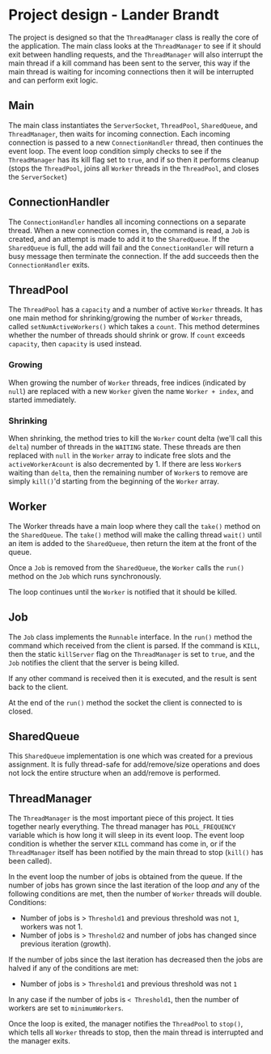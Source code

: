 # Project design - Lander Brandt

The project is designed so that the `ThreadManager` class is really the
core of the application. The main class looks at the `ThreadManager` to see if
it should exit between handling requests, and the `ThreadManager` will also
interrupt the main thread if a kill command has been sent to the server, this way
if the main thread is waiting for incoming connections then it will be interrupted
and can perform exit logic.

## Main

The main class instantiates the `ServerSocket`, `ThreadPool`, `SharedQueue`, and
`ThreadManager`, then waits for incoming connection. Each incoming connection
is passed to a new `ConnectionHandler` thread, then continues the event loop.
The event loop condition simply checks to see if the `ThreadManager` has its
kill flag set to `true`, and if so then it performs cleanup (stops the `ThreadPool`,
joins all `Worker` threads in the `ThreadPool`, and closes the `ServerSocket`)

## ConnectionHandler

The `ConnectionHandler` handles all incoming connections on a separate thread.
When a new connection comes in, the command is read, a `Job` is created, and
an attempt is made to add it to the `SharedQueue`. If the `SharedQueue` is full,
the add will fail and the `ConnectionHandler` will return a busy message then
terminate the connection. If the add succeeds then the `ConnectionHandler` exits.

## ThreadPool

The `ThreadPool` has a `capacity` and a number of active `Worker` threads. It
has one main method for shrinking/growing the number of `Worker` threads,
called `setNumActiveWorkers()` which takes a `count`. This method determines
whether the number of threads should shrink or grow. If `count` exceeds `capacity`,
then `capacity` is used instead.

### Growing

When growing the number of `Worker` threads, free indices (indicated by `null`)
are replaced with a new `Worker` given the name `Worker + index`, and started
immediately.

### Shrinking

When shrinking, the method tries to kill the `Worker` count delta (we'll call
this `delta`) number of threads in the `WAITING` state. These threads are then
replaced with `null` in the `Worker` array to indicate free slots and the `activeWorkerAcount`
is also decremented by 1. If there are less `Worker`s waiting than `delta`, then
the remaining number of `Worker`s to remove are simply `kill()`'d starting from
the beginning of the `Worker` array.

## Worker

The Worker threads have a main loop where they call the `take()` method on the
`SharedQueue`. The `take()` method will make the calling thread `wait()` until
an item is added to the `SharedQueue`, then return the item at the front of the
queue.

Once a `Job` is removed from the `SharedQueue`, the `Worker` calls the `run()`
method on the `Job` which runs synchronously.

The loop continues until the `Worker` is notified that it should be killed.

## Job

The `Job` class implements the `Runnable` interface. In the `run()` method the
command which received from the client is parsed. If the command is `KILL`, then
the static `killServer` flag on the `ThreadManager` is set to `true`, and the
`Job` notifies the client that the server is being killed.

If any other command is received then it is executed, and the result is sent back
to the client.

At the end of the `run()` method the socket the client is connected to is closed.

## SharedQueue

This `SharedQueue` implementation is one which was created for a previous
assignment. It is fully thread-safe for add/remove/size operations and
does not lock the entire structure when an add/remove is performed.

## ThreadManager

The `ThreadManager` is the most important piece of this project. It ties together
nearly everything. The thread manager has `POLL_FREQUENCY` variable which is
how long it will sleep in its event loop. The event loop condition is whether the
server `KILL` command has come in, or if the `ThreadManager` itself has been
notified by the main thread to stop (`kill()` has been called).

In the event loop the number of jobs is obtained from the queue. If the number
of jobs has grown since the last iteration of the loop *and* any of the following
conditions are met, then the number of `Worker` threads will double. Conditions:

- Number of jobs is > `Threshold1` and previous threshold was not `1`, workers
was not 1.
- Number of jobs is > `Threshold2` and number of jobs has changed since previous
iteration (growth).

If the number of jobs since the last iteration has decreased then the jobs are
halved if any of the conditions are met:

- Number of jobs is > `Threshold1` and previous threshold was not `1`

In any case if the number of jobs is `< Threshold1`, then the number of workers
are set to `minimumWorkers`.

Once the loop is exited, the manager notifies the `ThreadPool` to `stop()`,
which tells all `Worker` threads to stop, then the main thread is interrupted
and the manager exits.
